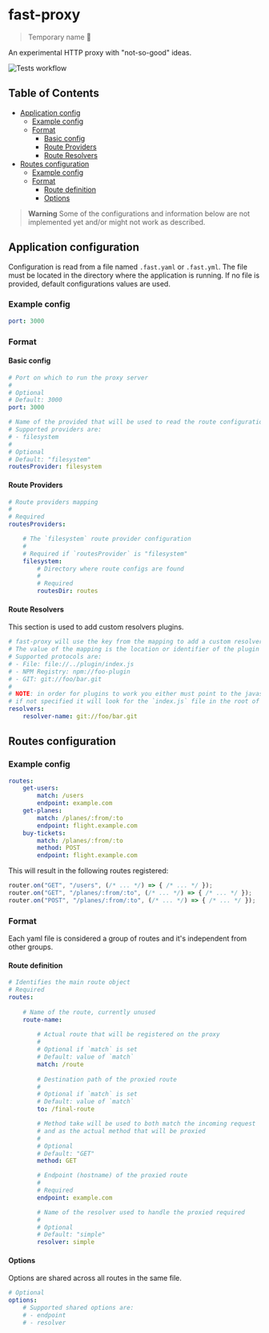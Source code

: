 # fast-proxy

> Temporary name :shrug:

An experimental HTTP proxy with "not-so-good" ideas.

![Tests workflow](https://github.com/nickfla1/fast-proxy/actions/workflows/tests.yml/badge.svg)

## Table of Contents

- [Application config](#config)
    - [Example config](#config-example)
    - [Format](#config-format)
        - [Basic config](#config-format-basic)
        - [Route Providers](#config-format-providers)
        - [Route Resolvers](#config-format-resolvers)
- [Routes configuration](#routes)
    - [Example config](#routes-example)
    - [Format](#routes-format)
        - [Route definition](#routes-format-route)
        - [Options](#routes-format-options)

> **Warning**
> Some of the configurations and information below are not implemented yet and/or might not work as described.

## Application configuration <a name="config"></a>

Configuration is read from a file named `.fast.yaml` or `.fast.yml`. The file must be located in the directory where the application is running. If no file is provided, default configurations values are used.

### Example config <a name="config-example"></a>

```yaml
port: 3000
```

### Format <a name="config-format"></a>

#### Basic config

```yaml
# Port on which to run the proxy server
#
# Optional
# Default: 3000
port: 3000

# Name of the provided that will be used to read the route configuration
# Supported providers are:
# - filesystem
#
# Optional
# Default: "filesystem"
routesProvider: filesystem
```

#### Route Providers <a name="config-format-providers"></a>

```yaml
# Route providers mapping
#
# Required
routesProviders:

    # The `filesystem` route provider configuration
    #
    # Required if `routesProvider` is "filesystem"
    filesystem:
        # Directory where route configs are found
        #
        # Required
        routesDir: routes
```

#### Route Resolvers <a name="config-format-resolvers"></a>

This section is used to add custom resolvers plugins.

```yaml
# fast-proxy will use the key from the mapping to add a custom resolver
# The value of the mapping is the location or identifier of the plugin
# Supported protocols are:
# - File: file://../plugin/index.js
# - NPM Registry: npm://foo-plugin
# - GIT: git://foo/bar.git
# 
# NOTE: in order for plugins to work you either must point to the javascript file
# if not specified it will look for the `index.js` file in the root of the location
resolvers:
    resolver-name: git://foo/bar.git
```

## Routes configuration <a name="routes"></a>

### Example config <a name="routes-example">

```yaml
routes:
    get-users:
        match: /users
        endpoint: example.com
    get-planes:
        match: /planes/:from/:to
        endpoint: flight.example.com
    buy-tickets:
        match: /planes/:from/:to
        method: POST
        endpoint: flight.example.com
```

This will result in the following routes registered:

```js
router.on("GET", "/users", (/* ... */) => { /* ... */ });
router.on("GET", "/planes/:from/:to", (/* ... */) => { /* ... */ });
router.on("POST", "/planes/:from/:to", (/* ... */) => { /* ... */ });
```

### Format <a name="routes-format"></a>

Each yaml file is considered a group of routes and it's independent from other groups.

#### Route definition <a name="routes-format-route"></a>

```yaml
# Identifies the main route object
# Required
routes:
    
    # Name of the route, currently unused
    route-name: 
        
        # Actual route that will be registered on the proxy
        #
        # Optional if `match` is set
        # Default: value of `match`
        match: /route
        
        # Destination path of the proxied route
        #
        # Optional if `match` is set
        # Default: value of `match`
        to: /final-route

        # Method take will be used to both match the incoming request
        # and as the actual method that will be proxied
        #
        # Optional
        # Default: "GET"
        method: GET

        # Endpoint (hostname) of the proxied route
        #
        # Required
        endpoint: example.com

        # Name of the resolver used to handle the proxied required
        #
        # Optional
        # Default: "simple"
        resolver: simple
```

#### Options <a name="routes-format-options"></a>

Options are shared across all routes in the same file.

```yaml
# Optional
options:
    # Supported shared options are:
    # - endpoint
    # - resolver
```
